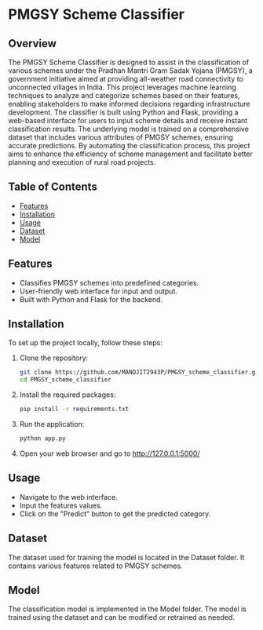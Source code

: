 # PMGSY Scheme Classifier

## Overview
The PMGSY Scheme Classifier is designed to assist in the classification of various schemes under the Pradhan Mantri Gram Sadak Yojana (PMGSY), a government initiative aimed at providing all-weather road connectivity to unconnected villages in India. This project leverages machine learning techniques to analyze and categorize schemes based on their features, enabling stakeholders to make informed decisions regarding infrastructure development.
The classifier is built using Python and Flask, providing a web-based interface for users to input scheme details and receive instant classification results. The underlying model is trained on a comprehensive dataset that includes various attributes of PMGSY schemes, ensuring accurate predictions.
By automating the classification process, this project aims to enhance the efficiency of scheme management and facilitate better planning and execution of rural road projects.

## Table of Contents

- [Features](#features)
- [Installation](#installation)
- [Usage](#usage)
- [Dataset](#dataset)
- [Model](#model)

## Features

- Classifies PMGSY schemes into predefined categories.
- User-friendly web interface for input and output.
- Built with Python and Flask for the backend.

## Installation

To set up the project locally, follow these steps:

1. Clone the repository:
   ```bash
   git clone https://github.com/MANOJIT2943P/PMGSY_scheme_classifier.git
   cd PMGSY_scheme_classifier
   ```

2. Install the required packages:

   ```bash
   pip install -r requirements.txt
   ```

3. Run the application:

   ```bash
   python app.py
   ```


4. Open your web browser and go to http://127.0.0.1:5000/

## Usage

- Navigate to the web interface.
- Input the features values.
- Click on the "Predict" button to get the predicted category.

## Dataset
The dataset used for training the model is located in the Dataset folder. It contains various features related to PMGSY schemes.

## Model
The classification model is implemented in the Model folder. The model is trained using the dataset and can be modified or retrained as needed.
